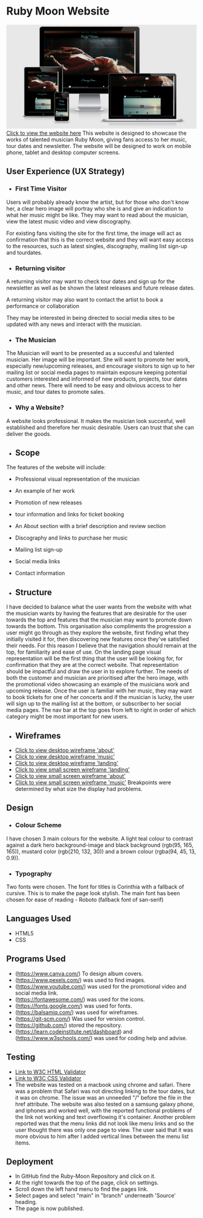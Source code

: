 # Ruby Moon Website
![The website displayed on various viewport sizes](docs/responsive-design.png)
[Click to view the website here](https://cintakins.github.io/Ruby-Moon/)
This website is designed to showcase the works of talented musician Ruby Moon, giving fans access to her music, tour dates and newsletter. The website will be designed to work on mobile phone, tablet and desktop computer screens.
## User Experience (UX Strategy)
- ### First Time Visitor
Users will probably already know the artist, but for those who don't know her, a clear hero image will portray who she is and give an indication to what her music might be like. They may want to read about the musician, view the latest music video and view discography.

For existing fans visiting the site for the first time, the image will act as confirmation that this is the correct website and they will want easy access to the resources, such as latest singles, discography, mailing list sign-up and tourdates.
- ### Returning visitor
A returning visitor may want to check tour dates and sign up for the newsletter as well as be shown the latest releases and future release dates.

A returning visitor may also want to contact the artist to book a performance or collaboration

They may be interested in being directed to social media sites to be updated with any news and interact with the musician.

- ### The Musician
The Musician will want to be presented as a succesful and talented musician. Her image will be important. She will want to promote her work, especially new/upcoming releases, and encourage visitors to sign up to her mailing list or social media pages to maintain exposure keeping potential customers interested and informed of new products, projects, tour dates and other news. There will need to be easy and obvious access to her music, and tour dates to promote sales. 

- ### Why a Website?
A website looks professional. It makes the musician look succesful, well established and therefore her music desirable. Users can trust that she can deliver the goods.

- ## Scope
The features of the website will include: 
- Professional visual representation of the musician
- An example of her work
- Promotion of new releases
- tour information and links for ticket booking
- An About section with a brief description and review section
- Discography and links to purchase her music
- Mailing list sign-up
- Social media links
- Contact information

- ## Structure
I have decided to balance what the user wants from the website with what the musician wants by having the features that are desirable for the user towards the top and features that the musician may want to promote down towards the bottom. This organisation also compliments the progression a user might go through as they explore the website, first finding what they initially visited it for, then discovering new features once they've satisfied their needs.
 For this reason I believe that the navigation should remain at the top, for familiarity and ease of use.
 On the landing page visual representation will be the first thing that the user will be looking for, for confirmation that they are at the correct website. That representation should be impactful and draw the user in to explore further. The needs of both the customer and musician are prioritised after the hero image, with the promotional video showcasing an example of the musicians work and upcoming release. Once the user is familiar with her music, they may want to book tickets for one of her concerts and if the musician is lucky, the user will sign up to the mailing list at the bottom, or subscriber to her social media pages.
  The nav bar at the top goes from left to right in order of which category might be most important for new users.

  - ## Wireframes
  - [Click to view desktop wireframe 'about'](docs/ruby-moon-desktop/desktop-about.png)
  - [Click to view desktop wireframe 'music'](docs/ruby-moon-desktop/desktop-music.png)
  - [Click to view desktop wireframe 'landing'](docs/ruby-moon-desktop/desktop-landing.png)
  - [Click to view small screen wireframe 'landing'](docs/ruby-moon-sm/sm-landing.png)
- [Click to view small screen wireframe 'about'](docs/ruby-moon-sm/sm-about.png)
 - [Click to view small screen wireframe 'music'](docs/ruby-moon-sm/sm-music.png)
  Breakpoints were determined by what size the display had problems.


## Design
- ### Colour Scheme
I have chosen 3 main colours for the website. A light teal colour to contrast against a dark hero background-image and black background (rgb(95, 165, 165)), mustard color (rgb(210, 132, 30)) and a brown colour (rgba(94, 45, 13, 0.9)).
- ### Typography
Two fonts were chosen.
The font for titles is Corinthia with a fallback of cursive. This is to make the page look stylish.
The main font has been chosen for ease of reading - Roboto (fallback font of san-serif)

## Languages Used
- HTML5
- CSS

## Programs Used
- (https://www.canva.com/) To design album covers.
- (https://www.pexels.com/) was used to find images.
- (https://www.youtube.com/) was used for the promotional video and social media link.
- (https://fontawesome.com/) was used for the icons.
- (https://fonts.google.com/) was used for fonts.
- (https://balsamiq.com/) was used for wireframes.
- (https://git-scm.com/) Was used for version control.
- (https://github.com/) stored the repository.
- (https://learn.codeinstitute.net/dashboard) and (https://www.w3schools.com/) was used for coding help and advise.

## Testing
- [Link to W3C HTML Validator](https://validator.w3.org/nu/?doc=https%3A%2F%2Fcintakins.github.io%2FRuby-Moon%2F)
- [Link to W3C CSS Validator](https://jigsaw.w3.org/css-validator/validator?uri=https%3A%2F%2Fcintakins.github.io%2FRuby-Moon%2F&profile=css3svg&usermedium=all&warning=1&vextwarning=&lang=en)
- The website was tested on a macbook using chrome and safari. There was a problem that Safari was not directing linking to the tour dates, but it was on chrome. The issue was an unneeded "/" before the file in the href attribute. The website was also tested on a samsung galaxy phone, and iphones and worked well, with the reported functional problems of the link not working and text overflowing it's container. Another problem reported was that the menu links did not look like menu links and so the user thought there was only one page to view. The user said that it was more obvious to him after I added vertical lines between the menu list items.

## Deployment
- In GitHub find the Ruby-Moon Repository and click on it.
- At the right towards the top of the page, click on settings.
- Scroll down the left hand menu to find the pages link.
- Select pages and select "main" in "branch" underneath 'Source' heading.
- The page is now published.